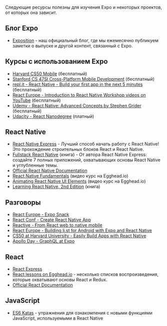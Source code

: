 <!--- EN-Revision: 8fcf8f2fd3852a5d0945d76faea8bce3869d8c6f -->

Следующие ресурсы полезны для изучения Expo и некоторых проектов, от которых она зависит.

## Блог Expo

- [Exposition](https://blog.expo.io/) - наш официальный блог, где мы ежемесячно публикуем заметки о выпуске и другой контент, связанный с Expo.

## Курсы с использованием Expo

- [Harvard CS50 Mobile](https://cs50.github.io/mobile/) (бесплатный)
- [Stanford CS 47SI
Cross-Platform Mobile Development](https://web.stanford.edu/class/cs47si/) (бесплатный)
- [repl.it - React Native - Build your first app in the next 5 minutes](https://repl.it/site/react_native) (бесплатный)
- [React Europe - Introduction to React Native Workshop videos on YouTube](https://www.youtube.com/playlist?list=PLCC436JpVnK2RFms3NG9ubPToWCNbMLbT) (бесплатный)
- [Udemy - React Native: Advanced Concepts by Stephen Grider](https://www.udemy.com/react-native-advanced/) (бесплатный)
- [Udacity - React Nanodegree](https://www.udacity.com/course/react-nanodegree--nd019) (платный)

## React Native

- [React Native Express](http://www.reactnativeexpress.com/) - Лучший способ начать работу с React Native! Это прохождение строительных блоков React и React Native.
- [Fullstack React Native](https://www.fullstackreact.com/react-native/) (книга) - От автора React Native Express: создайте 7 полных приложений, охватывающих основы React Native и углубленные темы.
- [Official React Native Documentation](https://facebook.github.io/react-native/docs/getting-started)
- [React Native Fundamentals](https://egghead.io/courses/react-native-fundamentals) (видео курс на Egghead.io)
- [Animating React Native UI Elements](https://egghead.io/courses/animate-react-native-ui-elements) (видео курс на Egghead.io)
- [Learning React Native, 2nd Edition](http://shop.oreilly.com/product/0636920085270.do) (книга)

## Разговоры

- [React Europe - Expo Snack](https://www.youtube.com/watch?v=U0vnAW4UNXE)
- [React Conf - Create React Native App](https://www.youtube.com/watch?v=9baaVjGdBqs)
- [Reactive - From React web to native mobile](https://www.youtube.com/watch?v=-XxSCi8TKuk)
- [React Europe - Building li.st for Android with Expo and React Native](https://www.youtube.com/watch?v=cI9bDvDEsYE)
- [CS50 at Harvard University - Easily Build Apps with React Native](https://www.youtube.com/watch?v=uFrAZfPW9JY)
- [Apollo Day - GraphQL at Expo](https://www.youtube.com/watch?v=E398q4HGRBA)

## React

- [React Express](http://www.react.express/)
- [React lessons on Egghead.io](https://egghead.io/technologies/react) - несколько списков воспроизведения, которые охватывают основы React и Redux.
- [Official React Documentation](https://reactjs.org/docs/getting-started.html)

## JavaScript

- [ES6 Katas](http://es6katas.org/) - упражнения для ознакомления с новыми функциями JavaScript, используемыми в React Native

